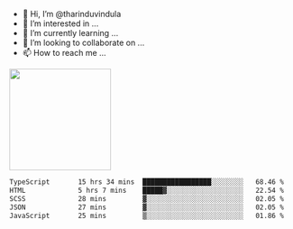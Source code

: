 - 👋 Hi, I’m @tharinduvindula
- 👀 I’m interested in ...
- 🌱 I’m currently learning ...
- 💞️ I’m looking to collaborate on ...
- 📫 How to reach me ...

<!---
tharinduvindula/tharinduvindula is a ✨ special ✨ repository because its `README.md` (this file) appears on your GitHub profile.
You can click the Preview link to take a look at your changes.
--->

<img height="180em" src="https://github-readme-stats.vercel.app/api?username=tharinduvindula&show_icons=true&hide_border=false&&count_private=true&include_all_commits=true" />


<!--START_SECTION:waka-->

```txt
TypeScript       15 hrs 34 mins  █████████████████░░░░░░░░   68.46 %
HTML             5 hrs 7 mins    █████▓░░░░░░░░░░░░░░░░░░░   22.54 %
SCSS             28 mins         ▓░░░░░░░░░░░░░░░░░░░░░░░░   02.05 %
JSON             27 mins         ▓░░░░░░░░░░░░░░░░░░░░░░░░   02.05 %
JavaScript       25 mins         ▒░░░░░░░░░░░░░░░░░░░░░░░░   01.86 %
```

<!--END_SECTION:waka-->
